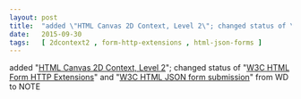 ```yaml
---
layout: post
title:  "added \"HTML Canvas 2D Context, Level 2\"; changed status of \"W3C HTML Form HTTP Extensions\" and \"W3C HTML JSON form submission\" from WD to NOTE"
date:   2015-09-30
tags:   [ 2dcontext2 , form-http-extensions , html-json-forms ]
---
```


added "[HTML Canvas 2D Context, Level 2](/spec/2dcontext2)"; changed status of "[W3C HTML Form HTTP Extensions](/spec/form-http-extensions)" and "[W3C HTML JSON form submission](/spec/html-json-forms)" from WD to NOTE

